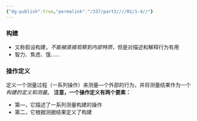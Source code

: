 ```yaml
---
{"dg-publish":true,"permalink":"/337/part3////01/1-4//"}
---
```


### 构建
- 又称假设构建，*不能被直接观察到内部特质*，但是对描述和解释行为有用
- 智力、焦虑、饿……
### 操作定义
定义⼀个测量过程（⼀系列操作）来测量—个外部的行为，并将测量结果作为⼀个*构建的定义和测量*。
**注意，⼀个操作定义有两个要素：**
- 第—，它描述了⼀系列测量构建的操作
- 第⼆，它根据测据结果定义了构建